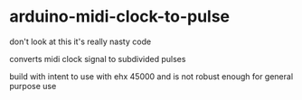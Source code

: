 # arduino-midi-clock-to-pulse
don't look at this it's really nasty code

converts midi clock signal to subdivided pulses

build with intent to use with ehx 45000 and is not robust enough for general purpose use
